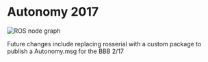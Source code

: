 # Autonomy 2017

![ROS node graph]( Autonomy-2017/rosgraph.png )

Future changes include replacing rosserial with a custom package to publish a Autonomy.msg for the BBB 2/17
